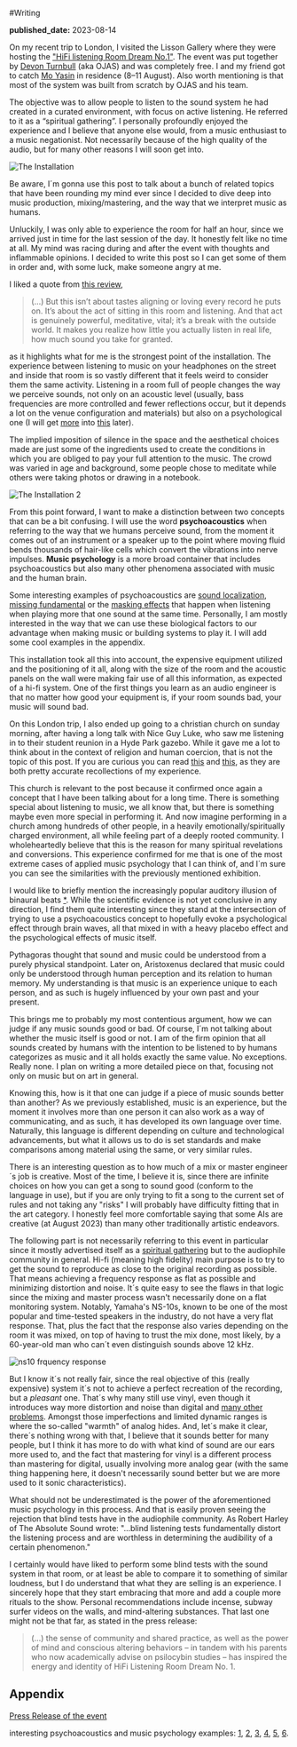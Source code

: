 #Writing

**published_date:** 2023-08-14

On my recent trip to London, I visited the Lisson Gallery where they were hosting the ["HiFi listening Room Dream No.1"](https://www.lissongallery.com/exhibitions/devon-turnbull-ojas-hifi-listening-room-dream-no-1). The event was put together by [Devon Turnbull](https://ojas.nyc/)  (aka OJAS) and was completely free. I and my friend got to catch [Mo Yasin](https://www.instagram.com/_moyasin_/?hl=en) in residence (8–11 August). Also worth mentioning is that most of the system was built from scratch by OJAS and his team.

The objective was to allow people to listen to the sound system he had created in a curated environment, with focus on active listening. He referred to it as a “spiritual gathering”. I personally profoundly enjoyed the experience and I believe that anyone else would, from a music enthusiast to a music negationist. Not necessarily because of the high quality of the audio, but for many other reasons I will soon get into.

![The Installation](https://lisson-art.s3.amazonaws.com/uploads/attachment/image/body/26229/TURN_London_2023_001.jpg)

Be aware, I´m gonna use this post to talk about a bunch of related topics that have been rounding my mind ever since I decided to dive deep into music production, mixing/mastering, and the way that we interpret music as humans.

Unluckily, I was only able to experience the room for half an hour, since we arrived just in time for the last session of the day. It honestly felt like no time at all. My mind was racing during and after the event with thoughts and inflammable opinions. I decided to write this post so I can get some of them in order and, with some luck, make someone angry at me.

I liked a quote from [this review](https://www.timeout.com/london/art/devon-turnbull-hifi-listening-room-dream-no-1),
> (...) But this isn’t about tastes aligning or loving every record he puts on. It’s about the act of sitting in this room and listening. And that act is genuinely powerful, meditative, vital; it’s a break with the outside world. It makes you realize how little you actually listen in real life, how much sound you take for granted.

as it highlights what for me is the strongest point of the installation. The experience between listening to music on your headphones on the street and inside that room is so vastly different that it feels weird to consider them the same activity. Listening in a room full of people changes the way we perceive sounds, not only on an acoustic level (usually, bass frequencies are more controlled and fewer reflections occur, but it depends a lot on the venue configuration and materials) but also on a psychological one (I will get [more](https://en.wikipedia.org/wiki/Music_psychology) into [this](https://en.wikipedia.org/wiki/Psychoacoustics) later).

The implied imposition of silence in the space and the aesthetical choices made are just some of the ingredients used to create the conditions in which you are obliged to pay your full attention to the music.
The crowd was varied in age and background, some people chose to meditate while others were taking photos or drawing in a notebook.

![The Installation 2](https://lisson-art.s3.amazonaws.com/uploads/attachment/image/body/26286/TURN_London_2023_011.jpg)

From this point forward, I want to make a distinction between two concepts that can be a bit confusing. I will use the word **psychoacoustics** when referring to the way that we humans perceive sound, from the moment it comes out of an instrument or a speaker up to the point where moving fluid bends thousands of hair-like cells which convert the vibrations into nerve impulses. **Music psychology** is a more broad container that includes psychoacoustics but also many other phenomena associated with music and the human brain.

Some interesting examples of psychoacoustics are [sound localization](https://en.wikipedia.org/wiki/Sound_localization), [missing fundamental](https://en.wikipedia.org/wiki/Missing_fundamental) or the [masking effects](https://en.wikipedia.org/wiki/Auditory_masking) that happen when listening when playing more that one sound at the same time. Personally, I am mostly interested in the way that we can use these biological factors to our advantage when making music or building systems to play it. I will add some cool examples in the appendix.

This installation took all this into account, the expensive equipment utilized and the positioning of it all, along with the size of the room and the acoustic panels on the wall were making fair use of all this information, as expected of a hi-fi system. One of the first things you learn as an audio engineer is that no matter how good your equipment is, if your room sounds bad, your music will sound bad.

On this London trip, I also ended up going to a christian church on sunday morning, after having a long talk with Nice Guy Luke, who saw me listening in to their student reunion in a Hyde Park gazebo. While it gave me a lot to think about in the context of religion and human coercion, that is not the topic of this post. If you are curious you can read [this](https://www.theguardian.com/education/2000/jun/20/highereducation.students) and [this](https://www.skeptic.org.uk/2023/02/masculinity-insecurity-and-control-the-london-international-christian-church/), as they are both pretty accurate recollections of my experience.

This church is relevant to the post because it confirmed once again a concept that I have been talking about for a long time. There is something special about listening to music, we all know that, but there is something maybe even more special in performing it. And now imagine performing in a church among hundreds of other people, in a heavily emotionally/spiritually charged environment, all while feeling part of a deeply rooted community. I wholeheartedly believe that this is the reason for many spiritual revelations and conversions. This experience confirmed for me that is one of the most extreme cases of applied music psychology that I can think of, and I´m sure you can see the similarities with the previously mentioned exhibition.

I would like to briefly mention the increasingly popular auditory illusion of binaural beats [*](https://youtu.be/gJMKuMIBBJ8?t=6). While the scientific evidence is not yet conclusive in any direction, I find them quite interesting since they stand at the intersection of trying to use a psychoacoustics concept to hopefully evoke a psychological effect through brain waves, all that mixed in with a heavy placebo effect and the psychological effects of music itself.

Pythagoras thought that sound and music could be understood from a purely physical standpoint. Later on, Aristoxenus declared that music could only be understood through human perception and its relation to human memory. My understanding is that music is an experience unique to each person, and as such is hugely influenced by your own past and your present.

This brings me to probably my most contentious argument, how we can judge if any music sounds good or bad. Of course, I´m not talking about whether the music itself is good or not. I am of the firm opinion that all sounds created by humans with the intention to be listened to by humans categorizes as music and it all holds exactly the same value. No exceptions. Really none. I plan on writing a more detailed piece on that, focusing not only on music but on art in general.

Knowing this, how is it that one can judge if a piece of music sounds better than another? As we previously established, music is an experience, but the moment it involves more than one person it can also work as a way of communicating, and as such, it has developed its own language over time. Naturally, this language is different depending on culture and technological advancements, but what it allows us to do is set standards and make comparisons among material using the same, or very similar rules.

There is an interesting question as to how much of a mix or master engineer´s job is creative. Most of the time, I believe it is, since there are infinite choices on how you can get a song to sound good (conform to the language in use), but if you are only trying to fit a song to the current set of rules and not taking any "risks" I will probably have difficulty fitting that in the art category. I honestly feel more comfortable saying that some AIs are creative (at August 2023) than many other traditionally artistic endeavors.

The following part is not necessarily referring to this event in particular since it mostly advertised itself as a [spiritual gathering](https://lisson-art.s3.amazonaws.com/uploads/attachment/file/body/26128/Press_Release_HiFi_Listening_Room_Dream_No._1__London_2023.pdf) but to the audiophile community in general. Hi-fi (meaning high fidelity) main purpose is to try to get the sound to reproduce as close to the original recording as possible. That means achieving a frequency response as flat as possible and minimizing distortion and noise. It´s quite easy to see the flaws in that logic since the mixing and master process wasn't necessarily done on a flat monitoring system. Notably, Yamaha's NS-10s, known to be one of the most popular and time-tested speakers in the industry, do not have a very flat response. That, plus the fact that the response also varies depending on the room it was mixed, on top of having to trust the mix done, most likely, by a 60-year-old man who can´t even distinguish sounds above 12 kHz.

![ns10 frquency response](https://dt7v1i9vyp3mf.cloudfront.net/styles/news_large/s3/imagelibrary/y/yamahans10fig4-b7a1obHBNYvrJSKW1ugEg44C34jFz8Nq.jpg)

But I know it´s not really fair, since the real objective of this (really expensive) system it´s not to achieve a perfect recreation of the recording, but a *pleasant* one. That´s why many still use vinyl, even though it introduces way more distortion and noise than digital and [many other problems](https://en.wikipedia.org/wiki/Comparison_of_analog_and_digital_recording). Amongst those imperfections and limited dynamic ranges is where the so-called "warmth" of analog hides. And, let´s make it clear, there´s nothing wrong with that, I believe that it sounds better for many people, but I think it has more to do with what kind of sound are our ears more used to, and the fact that mastering for vinyl is a different process than mastering for digital, usually involving more analog gear (with the same thing happening here, it doesn't necessarily sound better but we are more used to it sonic characteristics).

What should not be underestimated is the power of the aforementioned music psychology in this process. And that is easily proven seeing the rejection that blind tests have in the audiophile community. As Robert Harley of The Absolute Sound wrote: "...blind listening tests fundamentally distort the listening process and are worthless in determining the audibility of a certain phenomenon." 

I certainly would have liked to perform some blind tests with the sound system in that room, or at least be able to compare it to something of similar loudness, but I do understand that what they are selling is an experience. I sincerely hope that they start embracing that more and add a couple more rituals to the show. Personal recommendations include incense, subway surfer videos on the walls, and mind-altering substances. That last one might not be that far, as stated in the press release:

>(...) the sense of community and shared practice, as well as the power of mind and conscious altering behaviors – in tandem with his parents who now academically advise on psilocybin studies – has inspired the energy and identity of HiFi Listening Room Dream No. 1.

## Appendix

[Press Release of the event](https://lisson-art.s3.amazonaws.com/uploads/attachment/file/body/26128/Press_Release_HiFi_Listening_Room_Dream_No._1__London_2023.pdf)

interesting psychoacoustics and music psychology examples: [1](https://www.youtube.com/watch?v=TVsMiSrlSSc), [2](https://www.ugu.rs/blog/auditory-illusions-with-samples-from-daft-punk/), [3](https://youtu.be/IMMsK9rjBWo), [4](https://youtu.be/jDy5j0c6TrU), [5](https://dmitri.mycpanel.princeton.edu/files/pdfs/MUS105handouts.pdf), [6](https://en.wikipedia.org/wiki/Cocktail_party_effect).
